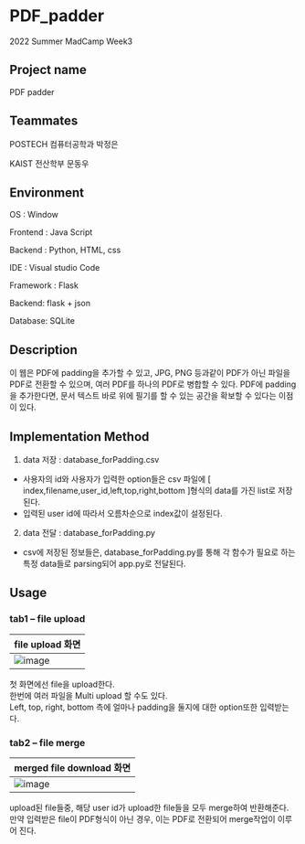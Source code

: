 # PDF_padder
2022 Summer MadCamp Week3 

## Project name
PDF padder

## Teammates
POSTECH 컴퓨터공학과 박정은

KAIST 전산학부 문동우

## Environment
OS : Window

Frontend : Java Script

Backend : Python, HTML, css

IDE : Visual studio Code

Framework : Flask

Backend: flask + json

Database: SQLite

## Description
이 웹은 PDF에 padding을 추가할 수 있고, JPG, PNG 등과같이 PDF가 아닌 파일을 PDF로 전환할 수 있으며, 여러 PDF를 하나의 PDF로 병합할 수 있다.
PDF에 padding을 추가한다면, 문서 텍스트 바로 위에 필기를 할 수 있는 공간을 확보할 수 있다는 이점이 있다.

## Implementation Method
1. data 저장 : database_forPadding.csv
* 사용자의 id와 사용자가 입력한 option들은 csv 파일에 [ index,filename,user_id,left,top,right,bottom ]형식의 data를 가진 list로 저장된다.
* 입력된 user id에 따라서 오름차순으로 index값이 설정된다.
2. data 전달 : database_forPadding.py
* csv에 저장된 정보들은, database_forPadding.py를 통해 각 함수가 필요로 하는 특정 data들로 parsing되어 app.py로 전달된다.

## Usage
### tab1 – file upload
|file upload 화면|                                  
|---|  
|![image](https://user-images.githubusercontent.com/91946706/179745328-5e967bee-090f-4720-8caa-381800a434eb.png)|               

첫 화면에선 file을 upload한다.                    
한번에 여러 파일을 Multi upload 할 수도 있다.                    
Left, top, right, bottom 측에 얼마나 padding을 둘지에 대한 option또한 입력받는다.

### tab2 – file merge
|merged file download 화면|                                  
|---|  
|![image](https://user-images.githubusercontent.com/91946706/179752389-ea4d1da6-8969-475d-b447-779fd89db43d.png)|               

upload된 file들중, 해당 user id가 upload한 file들을 모두 merge하여 반환해준다.                   
만약 입력받은 file이 PDF형식이 아닌 경우, 이는 PDF로 전환되어 merge작업이 이루어 진다.
